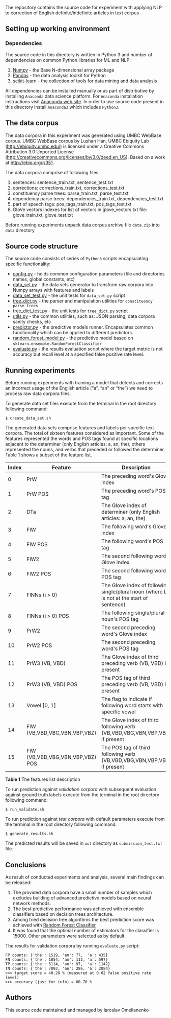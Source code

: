 The repository contains the source code for experiment with applying NLP to correction of English definite/indefinite articles in text corpus

## Setting up working environment

### Dependencies

The source code in this directory is written in Python 3 and number of dependencies on
common Python libraries for ML and NLP:

1. [Numpy](https://docs.scipy.org/doc/numpy/index.html) - the Base N-dimensional array package
2. [Pandas](http://pandas.pydata.org/pandas-docs/stable/index.html) - the data analysis toolkit for Python
3. [scikit-learn](http://scikit-learn.org/stable/) - the collection of tools for data mining and data analysis

All dependencies can be installed manually or as part of distributive by installing `Anaconda` data science platform.
For `Anaconda` installation instructions visit [Anaconda web site](https://www.continuum.io/downloads). 
In order to use source code present in this directory install `Anaconda3` which includes `Python3`.

## The data corpus

The data corpora in this experiment was generated using UMBC WebBase corpus.
UMBC WebBase corpus by Lushan Han, UMBC Ebiquity Lab (http://ebiquity.umbc.edu/) is licensed under a 
Creative Commons Attribution 3.0 Unported License (http://creativecommons.org/licenses/by/3.0/deed.en_US). 
Based on a work at http://ebiq.org/r/351.

The data corpora comprise of following files:

1. sentences: sentence_train.txt, sentence_test.txt
2. corrections: corrections_train.txt, corrections_test.txt
3. constituency parse trees: parse_train.txt, parse_test.txt
4. dependency parse trees: dependencies_train.txt, dependencies_test.txt
5. part of speech tags: pos_tags_train.txt, pos_tags_test.txt
6. GloVe vectors indexes for list of vectors in glove_vectors.txt file: glove_train.txt, glove_test.txt

Before running experiments unpack data corpus archive file `data.zip` into `data` directory

## Source code structure

The source code consists of series of `Python3` scripts encapsulating specific functionality:

* [config.py](src/config.py) - holds common configuration parameters (file and directories names, global constants, etc)
* [data_set.py](src/data_set.py) - the data sets generator to transform raw corpora into Numpy arrays with features and labels
* [data_set_test.py](src/data_set_test.py) - the unit tests for `data_set.py` script
* [tree_dict.py](src/tree_dict.py) - the parser and manipulation utilities for `constituency parse trees`
* [tree_dict_test.py](src/tree_dict_test.py) - the unit tests for `tree_dict.py` script
* [utils.py](src/utils.py) - the common utilities, such as: JSON parsing, data corpora sanity checks, etc
* [predictor.py](src/predictor.py) - the predictive models runner. Encapsulates common functionality which can be applied
to different predictors.
* [random_forest_model.py](src/random_forest_model.py) - the predictive model based on `sklearn.ensemble.RandomForestClassifier`
* [evaluate.py](src/evaluate.py) - the results evaluation script where the target metric is not accuracy but recall level at a specified false positive rate level.

## Running experiments

Before running experiments with training a model that detects and corrects an incorrect usage of 
the English article (“a”, “an” or “the”) we need to process raw data corpora files.

To generate data set files execute from the terminal in the root directory following command:
```
$ create_data_set.sh
```

The generated data sets comprise features and labels per specific text corpora. The total of sixteen features considered as important.
Some of the features represented the words and POS tags found at specific locations adjacent to the determiner (only English articles: a, an, the); 
others represented the nouns, and verbs that preceded or followed the determiner.
Table 1 shows a subset of the feature list.

| Index | Feature | Description |
| ----- | ------- | ----------- |
| 0     | PrW     | The preceding word's Glove index|
| 1     | PrW POS | The preceding word's POS tag |
| 2     | DTa     | The Glove index of determiner (only English articles: a, an, the) |
| 3     | FlW     | The following word's Glove index |
| 4     | FlW POS | The following word's POS tag |
| 5     | FlW2    | The second following word's Glove index |
| 6     | FlW2 POS | The second following word's POS tag |
| 7     | FlNNs (i > 0) | The Glove index of following single/plural noun (where DT is not at the start of sentence) |
| 8     | FlNNs (i > 0) POS | The following single/plural noun's POS tag |
| 9     | PrW2 | The second preceding word's Glove index |
| 10    | PrW2 POS | The second preceding word's POS tag |
| 11    | PrW3 (VB, VBD) | The Glove index of third preceding verb (VB, VBD) if present |
| 12    | PrW3 (VB, VBD) POS | The POS tag of third preceding verb (VB, VBD) if present |
| 13    | Vowel [0, 1] | The flag to indicate if following word starts with specific vowel |
| 14    | FlW (VB,VBD,VBG,VBN,VBP,VBZ) | The Glove index of third following verb (VB,VBD,VBG,VBN,VBP,VBZ) if present |
| 15    | FlW (VB,VBD,VBG,VBN,VBP,VBZ) POS | The POS tag of third following verb (VB,VBD,VBG,VBN,VBP,VBZ) if present |

**Table 1** The features list description

To run prediction against *validation corpora* with subsequent evaluation against ground truth 
labels execute from the terminal in the root directory following command:
```
$ run_validate.sh
```

To run prediction against *test corpora* with default parameters execute from the terminal 
in the root directory following command:
```
$ generate_results.sh
```

The predicted results will be saved in `out` directory as `submission_test.txt` file.

## Conclusions

As result of conducted experiments and analysis, several main findings can be released:
1. The provided data corpora have a small number of samples which excludes building of advanced predictive models
based on neural network methods.
2. The best predictive performance was achieved with ensemble classifiers based on decision trees architecture.
3. Among tried decision tree algorithms the best prediction score was achieved with 
[Random Forest Classifier](http://scikit-learn.org/stable/modules/generated/sklearn.ensemble.RandomForestClassifier.html)
4. It was found that the optimal number of estimators for the classifier is 15000. Other parameters were selected as by default.

The results for validation corpora by running `evaluate.py` script:
```
FP counts: {'the': 1519, 'an': 77,  'a': 435} 
FN counts: {'the': 1054, 'an': 112, 'a': 597}
TP counts: {'the': 5114, 'an': 97,  'a': 1142}
TN counts: {'the': 7093, 'an': 286, 'a': 2084}
>>> target score = 40.28 % (measured at 0.02 false positive rate level)
>>> accuracy (just for info) = 80.70 %
```

## Authors

This source code maintained and managed by Iaroslav Omelianenko





